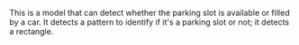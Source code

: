 This is a model that can detect whether the parking slot is available or filled by a car. It detects a pattern to identify if it's a parking slot or not; it detects a rectangle.
